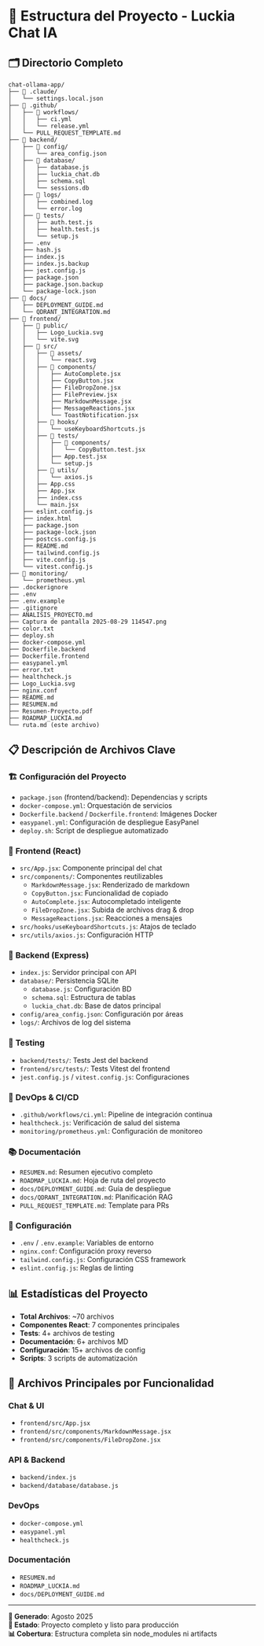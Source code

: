 # 📁 Estructura del Proyecto - Luckia Chat IA

## 🗂️ Directorio Completo

```
chat-ollama-app/
├── 📁 .claude/
│   └── settings.local.json
├── 📁 .github/
│   ├── 📁 workflows/
│   │   ├── ci.yml
│   │   └── release.yml
│   └── PULL_REQUEST_TEMPLATE.md
├── 📁 backend/
│   ├── 📁 config/
│   │   └── area_config.json
│   ├── 📁 database/
│   │   ├── database.js
│   │   ├── luckia_chat.db
│   │   ├── schema.sql
│   │   └── sessions.db
│   ├── 📁 logs/
│   │   ├── combined.log
│   │   └── error.log
│   ├── 📁 tests/
│   │   ├── auth.test.js
│   │   ├── health.test.js
│   │   └── setup.js
│   ├── .env
│   ├── hash.js
│   ├── index.js
│   ├── index.js.backup
│   ├── jest.config.js
│   ├── package.json
│   ├── package.json.backup
│   └── package-lock.json
├── 📁 docs/
│   ├── DEPLOYMENT_GUIDE.md
│   └── QDRANT_INTEGRATION.md
├── 📁 frontend/
│   ├── 📁 public/
│   │   ├── Logo_Luckia.svg
│   │   └── vite.svg
│   ├── 📁 src/
│   │   ├── 📁 assets/
│   │   │   └── react.svg
│   │   ├── 📁 components/
│   │   │   ├── AutoComplete.jsx
│   │   │   ├── CopyButton.jsx
│   │   │   ├── FileDropZone.jsx
│   │   │   ├── FilePreview.jsx
│   │   │   ├── MarkdownMessage.jsx
│   │   │   ├── MessageReactions.jsx
│   │   │   └── ToastNotification.jsx
│   │   ├── 📁 hooks/
│   │   │   └── useKeyboardShortcuts.js
│   │   ├── 📁 tests/
│   │   │   ├── 📁 components/
│   │   │   │   └── CopyButton.test.jsx
│   │   │   ├── App.test.jsx
│   │   │   └── setup.js
│   │   ├── 📁 utils/
│   │   │   └── axios.js
│   │   ├── App.css
│   │   ├── App.jsx
│   │   ├── index.css
│   │   └── main.jsx
│   ├── eslint.config.js
│   ├── index.html
│   ├── package.json
│   ├── package-lock.json
│   ├── postcss.config.js
│   ├── README.md
│   ├── tailwind.config.js
│   ├── vite.config.js
│   └── vitest.config.js
├── 📁 monitoring/
│   └── prometheus.yml
├── .dockerignore
├── .env
├── .env.example
├── .gitignore
├── ANALISIS_PROYECTO.md
├── Captura de pantalla 2025-08-29 114547.png
├── color.txt
├── deploy.sh
├── docker-compose.yml
├── Dockerfile.backend
├── Dockerfile.frontend
├── easypanel.yml
├── error.txt
├── healthcheck.js
├── Logo_Luckia.svg
├── nginx.conf
├── README.md
├── RESUMEN.md
├── Resumen-Proyecto.pdf
├── ROADMAP_LUCKIA.md
└── ruta.md (este archivo)
```

## 📋 Descripción de Archivos Clave

### 🏗️ **Configuración del Proyecto**
- `package.json` (frontend/backend): Dependencias y scripts
- `docker-compose.yml`: Orquestación de servicios
- `Dockerfile.backend` / `Dockerfile.frontend`: Imágenes Docker
- `easypanel.yml`: Configuración de despliegue EasyPanel
- `deploy.sh`: Script de despliegue automatizado

### 🎨 **Frontend (React)**
- `src/App.jsx`: Componente principal del chat
- `src/components/`: Componentes reutilizables
  - `MarkdownMessage.jsx`: Renderizado de markdown
  - `CopyButton.jsx`: Funcionalidad de copiado
  - `AutoComplete.jsx`: Autocompletado inteligente
  - `FileDropZone.jsx`: Subida de archivos drag & drop
  - `MessageReactions.jsx`: Reacciones a mensajes
- `src/hooks/useKeyboardShortcuts.js`: Atajos de teclado
- `src/utils/axios.js`: Configuración HTTP

### 🔧 **Backend (Express)**
- `index.js`: Servidor principal con API
- `database/`: Persistencia SQLite
  - `database.js`: Configuración BD
  - `schema.sql`: Estructura de tablas
  - `luckia_chat.db`: Base de datos principal
- `config/area_config.json`: Configuración por áreas
- `logs/`: Archivos de log del sistema

### 🧪 **Testing**
- `backend/tests/`: Tests Jest del backend
- `frontend/src/tests/`: Tests Vitest del frontend
- `jest.config.js` / `vitest.config.js`: Configuraciones

### 🚀 **DevOps & CI/CD**
- `.github/workflows/ci.yml`: Pipeline de integración continua
- `healthcheck.js`: Verificación de salud del sistema
- `monitoring/prometheus.yml`: Configuración de monitoreo

### 📚 **Documentación**
- `RESUMEN.md`: Resumen ejecutivo completo
- `ROADMAP_LUCKIA.md`: Hoja de ruta del proyecto
- `docs/DEPLOYMENT_GUIDE.md`: Guía de despliegue
- `docs/QDRANT_INTEGRATION.md`: Planificación RAG
- `PULL_REQUEST_TEMPLATE.md`: Template para PRs

### 🔧 **Configuración**
- `.env` / `.env.example`: Variables de entorno
- `nginx.conf`: Configuración proxy reverso
- `tailwind.config.js`: Configuración CSS framework
- `eslint.config.js`: Reglas de linting

## 📊 **Estadísticas del Proyecto**

- **Total Archivos**: ~70 archivos
- **Componentes React**: 7 componentes principales
- **Tests**: 4+ archivos de testing
- **Documentación**: 6+ archivos MD
- **Configuración**: 15+ archivos de config
- **Scripts**: 3 scripts de automatización

## 🎯 **Archivos Principales por Funcionalidad**

### Chat & UI
- `frontend/src/App.jsx`
- `frontend/src/components/MarkdownMessage.jsx`
- `frontend/src/components/FileDropZone.jsx`

### API & Backend
- `backend/index.js`
- `backend/database/database.js`

### DevOps
- `docker-compose.yml`
- `easypanel.yml`
- `healthcheck.js`

### Documentación
- `RESUMEN.md`
- `ROADMAP_LUCKIA.md`
- `docs/DEPLOYMENT_GUIDE.md`

---

**📅 Generado**: Agosto 2025  
**🎯 Estado**: Proyecto completo y listo para producción  
**📊 Cobertura**: Estructura completa sin node_modules ni artifacts